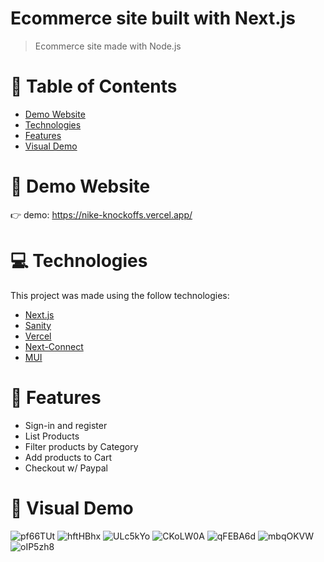 # Ecommerce site built with Next.js 

> Ecommerce site made with Node.js

# 📌 Table of Contents

- [Demo Website](#eyes-demo-website)
- [Technologies](#computer-technologies)
- [Features](#rocket-features)
- [Visual Demo](#crystal-ball-visual-demo)

# :eyes: Demo Website

:point_right: demo: https://nike-knockoffs.vercel.app/

# :computer: Technologies

This project was made using the follow technologies:

- [Next.js](https://nextjs.org/)
- [Sanity](https://www.sanity.io/)
- [Vercel](https://vercel.com/)
- [Next-Connect](https://www.npmjs.com/package/next-connect)
- [MUI](https://mui.com/)

# :rocket: Features
- Sign-in and register
- List Products
- Filter products by Category
- Add products to Cart
- Checkout w/ Paypal

# :crystal_ball: Visual Demo

![pf66TUt](https://user-images.githubusercontent.com/88942814/163514527-846cc051-8589-4576-b4de-33063ec3ed83.png)
![hftHBhx](https://user-images.githubusercontent.com/88942814/163517949-625727f8-dfe8-4942-87ea-28b830ab9eb7.png)
![ULc5kYo](https://user-images.githubusercontent.com/88942814/163518011-dea7b47c-b614-46d9-84a0-4ba898003084.png)
![CKoLW0A](https://user-images.githubusercontent.com/88942814/163518122-1386371a-bce1-4ce7-85d1-5ffdef51721f.png)
![qFEBA6d](https://user-images.githubusercontent.com/88942814/163518337-46b088d7-877b-4cb2-ad14-deba1d2cea08.png)
![mbqOKVW](https://user-images.githubusercontent.com/88942814/163518498-66e895f5-fdcd-405a-8973-6f4a795dbe00.png)
![oIP5zh8](https://user-images.githubusercontent.com/88942814/163518398-f006a832-b7af-47ec-bee7-73a97f83bfeb.png)

